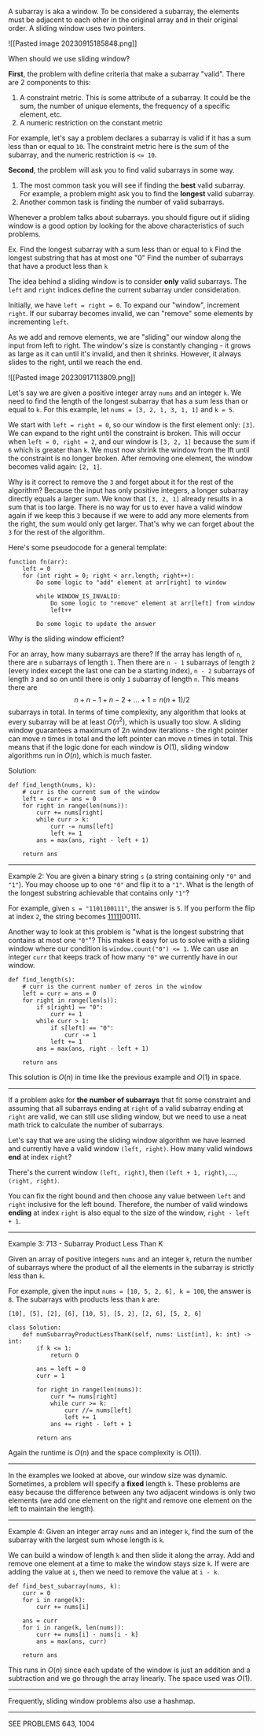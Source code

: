 A subarray is aka a window. To be considered a subarray, the elements must be adjacent to each other in the original array and in their original order. A sliding window uses two pointers.

![[Pasted image 20230915185848.png]]

When should we use sliding window?

**First**, the problem with define criteria that make a subarray "valid". There are 2 components to this:
1) A constraint metric. This is some attribute of a subarray. It could be the sum, the number of unique elements, the frequency of a specific element, etc.
2) A numeric restriction on the constant metric

For example, let's say a problem declares a subarray is valid if it has a sum less than or equal to ``10``. The constraint metric here is the sum of the subarray, and the numeric restriction is ``<= 10``.

**Second**, the problem will ask you to find valid subarrays in some way.
1) The most common task you will see if finding the **best** valid subarray. For example, a problem might ask you to find the **longest** valid subarray.
2) Another common task is finding the number of valid subarrays.

Whenever a problem talks about subarrays. you should figure out if sliding window is a good option by looking for the above characteristics of such problems.

Ex. Find the longest subarray with a sum less than or equal to ``k``
    Find the longest substring that has at most one "0"
    Find the number of subarrays that have a product less than ``k``

The idea behind a sliding window is to consider **only** valid subarrays. The ``left`` and ``right`` indices define the current subarray under consideration.

Initially, we have ``left = right = 0``. To expand our "window", increment ``right``. If our subarray becomes invalid, we can "remove" some elements by incrementing ``left``.

As we add and remove elements, we are "sliding" our window along the input from left to right. The window's size is constantly changing - it grows as large as it can until it's invalid, and then it shrinks. However, it always slides to the right, until we reach the end.

![[Pasted image 20230917113809.png]]

Let's say we are given a positive integer array ``nums`` and an integer ``k``. We need to find the length of the longest subarray that has a sum less than or equal to ``k``. For this example, let ``nums = [3, 2, 1, 3, 1, 1]`` and ``k = 5``.

We start with ``left = right = 0``, so our window is the first element only: ``[3]``. We can expand to the right until the constraint is broken. This will occur when ``left = 0, right = 2``, and our window is ``[3, 2, 1]`` because the sum if ``6`` which is greater than ``k``. We must now shrink the window from the lft until the constraint is no longer broken. After removing one element, the window becomes valid again: ``[2, 1]``.

Why is it correct to remove the ``3`` and forget about it for the rest of the algorithm? Because the input has only positive integers, a longer subarray directly equals a larger sum. We know that ``[3, 2, 1]`` already results in a sum that is too large. There is no way for us to ever have a valid window again if we keep this ``3`` because if we were to add any more elements from the right, the sum would only get larger. That's why we can forget about the ``3`` for the rest of the algorithm.

Here's some pseudocode for a general template:

```
function fn(arr):
    left = 0
    for (int right = 0; right < arr.length; right++):
        Do some logic to "add" element at arr[right] to window

        while WINDOW_IS_INVALID:
            Do some logic to "remove" element at arr[left] from window
            left++

        Do some logic to update the answer
```

Why is the sliding window efficient?

For an array, how many subarrays are there? If the array has length of ``n``, there are ``n`` subarrays of length ``1``. Then there are ``n - 1`` subarrays of length ``2`` (every index except the last one can be a starting index), ``n - 2`` subarrays of length ``3`` and so on until there is only ``1`` subarray of length ``n``. This means there are $$n + n - 1 + n - 2 + ... + 1 = n(n + 1) / 2$$subarrays in total. In terms of time complexity, any algorithm that looks at every subarray will be at least $O(n ^ 2)$, which is usually too slow. A sliding window guarantees a maximum of $2n$ window iterations - the right pointer can move $n$ times in total and the left pointer can move  $n$ times in total. This means that if the logic done for each window is $O(1)$, sliding window algorithms run in $O(n)$, which is much faster.

Solution:

```
def find_length(nums, k):
    # curr is the current sum of the window
    left = curr = ans = 0
    for right in range(len(nums)):
        curr += nums[right]
        while curr > k:
            curr -= nums[left]
            left += 1
        ans = max(ans, right - left + 1)
    
    return ans
```

----------------------

Example 2: You are given a binary string ``s`` (a string containing only ``"0"`` and ``"1"``). You may choose up to one ``"0"`` and flip it to a ``"1"``. What is the length of the longest substring achievable that contains only ``"1"``?

For example, given ``s = "1101100111"``, the answer is ``5``. If you perform the flip at index ``2``, the string becomes <ins>11111</ins>00111.

Another way to look at this problem is "what is the longest substring that contains at most one ``"0"``"? This makes it easy for us to solve with a sliding window where our condition is ``window.count("0") <= 1``. We can use an integer ``curr`` that keeps track of how many ``"0"`` we currently have in our window.

```
def find_length(s):
    # curr is the current number of zeros in the window
    left = curr = ans = 0 
    for right in range(len(s)):
        if s[right] == "0":
            curr += 1
        while curr > 1:
            if s[left] == "0":
                curr -= 1
            left += 1
        ans = max(ans, right - left + 1)
    
    return ans
```

This solution is $O(n)$ in time like the previous example and $O(1)$ in space.

------

If a problem asks for **the number of subarrays** that fit some constraint and assuming that all subarrays ending at ``right`` of a valid subarray ending at ``right`` are valid, we can still use sliding window, but we need to use a neat math trick to calculate the number of subarrays.

Let's say that we are using the sliding window algorithm we have learned and currently have a valid window ``(left, right)``. How many valid windows **end** at index ``right``?

There's the current window ``(left, right)``, then ``(left + 1, right)``, ..., ``(right, right)``.

You can fix the right bound and then choose any value between ``left`` and ``right`` inclusive for the left bound. Therefore, the number of valid windows **ending** at index ``right`` is also equal to the size of the window, ``right - left + 1``.

------------------

Example 3: 713 - Subarray Product Less Than K

Given an array of positive integers ``nums`` and an integer ``k``, return the number of subarrays where the product of all the elements in the subarray is strictly less than ``k``.

For example, given the input ``nums = [10, 5, 2, 6], k = 100``, the answer is ``8``. The subarrays with products less than ``k`` are:

``[10], [5], [2], [6], [10, 5], [5, 2], [2, 6], [5, 2, 6]``

```
class Solution:
    def numSubarrayProductLessThanK(self, nums: List[int], k: int) -> int:
        if k <= 1:
            return 0

        ans = left = 0
        curr = 1

        for right in range(len(nums)):
            curr *= nums[right]
            while curr >= k:
                curr //= nums[left]
                left += 1
            ans += right - left + 1

        return ans
```

Again the runtime is $O(n)$ and the space complexity is $O(1))$.

---------------

In the examples we looked at above, our window size was dynamic. Sometimes, a problem will specify a **fixed** length ``k``. These problems are easy because the difference between any two adjacent windows is only two elements (we add one element on the right and remove one element on the left to maintain the length).

------------------

Example 4: Given an integer array `nums` and an integer `k`, find the sum of the subarray with the largest sum whose length is `k`.

We can build a window of length `k` and then slide it along the array. Add and remove one element at a time to make the window stays size `k`. If were are adding the value at `i`, then we need to remove the value at `i - k`.

```
def find_best_subarray(nums, k):
    curr = 0
    for i in range(k):
        curr += nums[i]
    
    ans = curr
    for i in range(k, len(nums)):
        curr += nums[i] - nums[i - k]
        ans = max(ans, curr)
    
    return ans
```

This runs in $O(n)$ since each update of the window is just an addition and a subtraction and we go through the array linearly. The space used was $O(1)$.

------------------------------------

Frequently, sliding window problems also use a hashmap.

-------------------------------------

SEE PROBLEMS 643, 1004